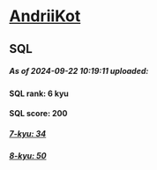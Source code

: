# [AndriiKot](https://www.codewars.com/users/AndriiKot) 
## SQL
##### As of 2024-09-22 10:19:11 uploaded:
#### SQL rank: 6 kyu
#### SQL score: 200
##### [7-kyu: 34](https://github.com/AndriiKot/SQL__CodeWars/tree/main/kyu-7)
##### [8-kyu: 50](https://github.com/AndriiKot/SQL__CodeWars/tree/main/kyu-8)
